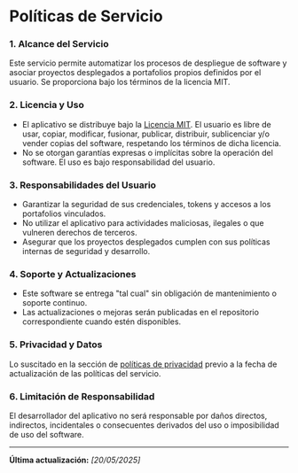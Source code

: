 # Políticas de Servicio

### 1. Alcance del Servicio
Este servicio permite automatizar los procesos de despliegue de software y asociar proyectos desplegados a portafolios propios definidos por el usuario. Se proporciona bajo los términos de la licencia MIT.

### 2. Licencia y Uso
- El aplicativo se distribuye bajo la [Licencia MIT](https://opensource.org/licenses/MIT). El usuario es libre de usar, copiar, modificar, fusionar, publicar, distribuir, sublicenciar y/o vender copias del software, respetando los términos de dicha licencia.
- No se otorgan garantías expresas o implícitas sobre la operación del software. El uso es bajo responsabilidad del usuario.

### 3. Responsabilidades del Usuario
- Garantizar la seguridad de sus credenciales, tokens y accesos a los portafolios vinculados.
- No utilizar el aplicativo para actividades maliciosas, ilegales o que vulneren derechos de terceros.
- Asegurar que los proyectos desplegados cumplen con sus políticas internas de seguridad y desarrollo.

### 4. Soporte y Actualizaciones
- Este software se entrega "tal cual" sin obligación de mantenimiento o soporte continuo.
- Las actualizaciones o mejoras serán publicadas en el repositorio correspondiente cuando estén disponibles.

### 5. Privacidad y Datos
Lo suscitado en la sección de [políticas de privacidad](../politicas-privacidad/index.md    ) previo a la fecha de actualización de las políticas del servicio.

### 6. Limitación de Responsabilidad
El desarrollador del aplicativo no será responsable por daños directos, indirectos, incidentales o consecuentes derivados del uso o imposibilidad de uso del software.

---

**Última actualización:** _[20/05/2025]_
